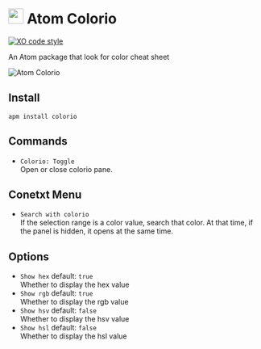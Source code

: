 <h1><img src="https://github.com/nju33/atom-colorio/blob/master/media/icon_512x512.png?raw=true" width=30>&nbsp;Atom Colorio</h1>

[![XO code style](https://img.shields.io/badge/code_style-XO-5ed9c7.svg)](https://github.com/sindresorhus/xo)

An Atom package that look for color cheat sheet

![Atom Colorio](https://github.com/nju33/atom-colorio/blob/master/screenshot.gif?raw=true)

## Install

```
apm install colorio
```

## Commands

- `Colorio: Toggle`  
  Open or close colorio pane.

## Conetxt Menu

- `Search with colorio`  
  If the selection range is a color value, search that color. At that time, if the panel is hidden, it opens at the same time.

## Options

- `Show hex` default: `true`  
  Whether to display the hex value  
- `Show rgb` default: `true`  
  Whether to display the rgb value  
- `Show hsv` default: `false`   
  Whether to display the hsv value  
- `Show hsl` default: `false`  
  Whether to display the hsl value  
